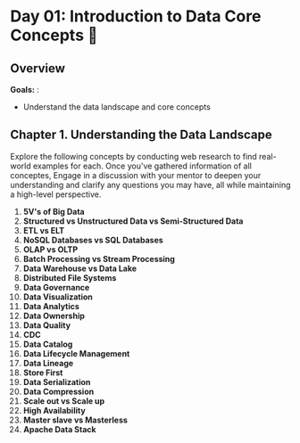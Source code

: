 # Day 01: Introduction to Data Core Concepts :baby:
## Overview 
   **Goals:** : 
   - Understand the data landscape and core concepts

## Chapter 1. Understanding the Data Landscape
Explore the following concepts by conducting web research to find real-world examples for each. Once you've gathered information of all conceptes, Engage in a discussion with your mentor to deepen your understanding and clarify any questions you may have, all while maintaining a high-level perspective.

1. **5V's of Big Data**
2. **Structured vs Unstructured Data vs Semi-Structured Data**
3. **ETL vs ELT**
4. **NoSQL Databases vs SQL Databases**
5. **OLAP vs OLTP**
6. **Batch Processing vs Stream Processing**
7. **Data Warehouse vs Data Lake**
8. **Distributed File Systems**
9. **Data Governance**
10. **Data Visualization**
11. **Data Analytics**
12. **Data Ownership**
13. **Data Quality**
14. **CDC**
15. **Data Catalog**
16. **Data Lifecycle Management**
17. **Data Lineage**
18. **Store First**
19. **Data Serialization**
20. **Data Compression**
21. **Scale out vs Scale up**
22. **High Availability**
23. **Master slave vs Masterless**
24. **Apache Data Stack**
